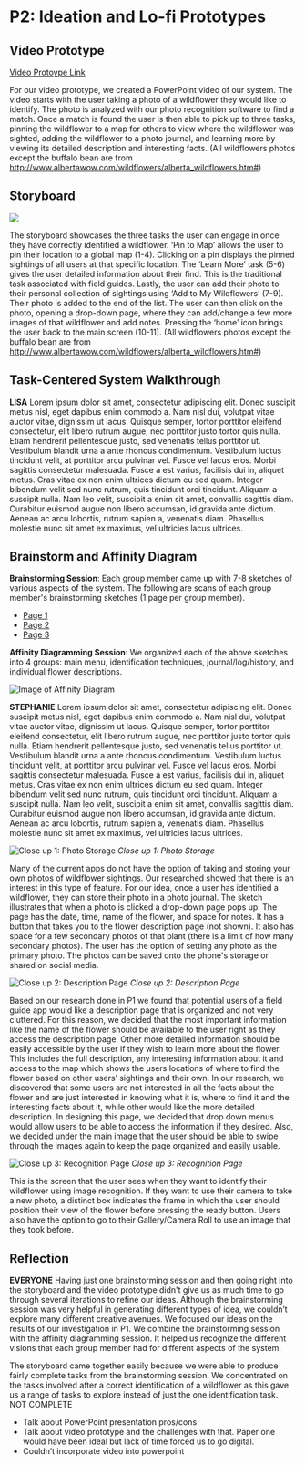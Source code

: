 # P2: Ideation and Lo-fi Prototypes

## Video Prototype

[](http://www.youtube.com/watch?v=RMINSD7MmT4)

[Video Protoype Link](https://youtu.be/hGRAoFOrvsY)

For our video prototype, we created a PowerPoint video of our system. The video starts with the user taking a photo of a wildflower they would like to identify. The photo is analyzed with our photo recognition software to find a match. Once a match is found the user is then able to pick up to three tasks, pinning the wildflower to a map for others to view where the wildflower was sighted, adding the wildflower to a photo journal, and learning more by viewing its detailed description and interesting facts. (All wildflowers photos except the buffalo bean are from http://www.albertawow.com/wildflowers/alberta_wildflowers.htm#)

## Storyboard

![](https://kowther.github.io/FieldGuide-481/storyboard.jpg)

The storyboard showcases the three tasks the user can engage in once they have correctly identified a wildflower. ‘Pin to Map’ allows the user to pin their location to a global map (1-4). Clicking on a pin displays the pinned sightings of all users at that specific location. The ‘Learn More’ task (5-6) gives the user detailed information about their find. This is the traditional task associated with field guides. Lastly, the user can add their photo to their personal collection of sightings using ‘Add to My Wildflowers’ (7-9). Their photo is added to the end of the list. The user can then click on the photo, opening a drop-down page, where they can add/change a few more images of that wildflower and add notes. Pressing the ‘home’ icon brings the user back to the main screen (10-11). (All wildflowers photos except the buffalo bean are from http://www.albertawow.com/wildflowers/alberta_wildflowers.htm#)

## Task-Centered System Walkthrough

__LISA__
Lorem ipsum dolor sit amet, consectetur adipiscing elit. Donec suscipit metus nisl, eget dapibus enim commodo a. Nam nisl dui, volutpat vitae auctor vitae, dignissim ut lacus. Quisque semper, tortor porttitor eleifend consectetur, elit libero rutrum augue, nec porttitor justo tortor quis nulla. Etiam hendrerit pellentesque justo, sed venenatis tellus porttitor ut. Vestibulum blandit urna a ante rhoncus condimentum. Vestibulum luctus tincidunt velit, at porttitor arcu pulvinar vel. Fusce vel lacus eros. Morbi sagittis consectetur malesuada. Fusce a est varius, facilisis dui in, aliquet metus. Cras vitae ex non enim ultrices dictum eu sed quam. Integer bibendum velit sed nunc rutrum, quis tincidunt orci tincidunt. Aliquam a suscipit nulla. Nam leo velit, suscipit a enim sit amet, convallis sagittis diam. Curabitur euismod augue non libero accumsan, id gravida ante dictum. Aenean ac arcu lobortis, rutrum sapien a, venenatis diam. Phasellus molestie nunc sit amet ex maximus, vel ultricies lacus ultrices.

## Brainstorm and Affinity Diagram

__Brainstorming Session__: Each group member came up with 7-8 sketches of various aspects of the system. The following are scans of each group member's brainstorming sketches (1 page per group member).

* [Page 1](https://kowther.github.io/FieldGuide-481/brainstorm_01.jpg)
* [Page 2](https://kowther.github.io/FieldGuide-481/brainstorm_02.jpg)
* [Page 3](https://kowther.github.io/FieldGuide-481/brainstorm_03.jpg)

__Affinity Diagramming Session__: We organized each of the above sketches into 4 groups: main menu, identification techniques, journal/log/history, and individual flower descriptions.

![](https://kowther.github.io/FieldGuide-481/AffinityDiagram.jpg "Image of Affinity Diagram")

__STEPHANIE__
Lorem ipsum dolor sit amet, consectetur adipiscing elit. Donec suscipit metus nisl, eget dapibus enim commodo a. Nam nisl dui, volutpat vitae auctor vitae, dignissim ut lacus. Quisque semper, tortor porttitor eleifend consectetur, elit libero rutrum augue, nec porttitor justo tortor quis nulla. Etiam hendrerit pellentesque justo, sed venenatis tellus porttitor ut. Vestibulum blandit urna a ante rhoncus condimentum. Vestibulum luctus tincidunt velit, at porttitor arcu pulvinar vel. Fusce vel lacus eros. Morbi sagittis consectetur malesuada. Fusce a est varius, facilisis dui in, aliquet metus. Cras vitae ex non enim ultrices dictum eu sed quam. Integer bibendum velit sed nunc rutrum, quis tincidunt orci tincidunt. Aliquam a suscipit nulla. Nam leo velit, suscipit a enim sit amet, convallis sagittis diam. Curabitur euismod augue non libero accumsan, id gravida ante dictum. Aenean ac arcu lobortis, rutrum sapien a, venenatis diam. Phasellus molestie nunc sit amet ex maximus, vel ultricies lacus ultrices.

![](https://kowther.github.io/FieldGuide-481/annotated_myflowers.png "Close up 1: Photo Storage")
_Close up 1: Photo Storage_

Many of the current apps do not have the option of taking and storing your own photos of wildflower sightings. Our researched showed that there is an interest in this type of feature. For our idea, once a user has identified a wildflower, they can store their photo in a photo journal. The sketch illustrates that when a photo is clicked a drop-down page pops up. The page has the date, time, name of the flower, and space for notes. It has a button that takes you to the flower description page (not shown). It also has space for a few secondary photos of that plant (there is a limit of how many secondary photos). The user has the option of setting any photo as the primary photo. The photos can be saved onto the phone's storage or shared on social media. 

![](https://kowther.github.io/FieldGuide-481/descriptionannotationv2.png "Close up 2: Description Page")
_Close up 2: Description Page_

Based on our research done in P1 we found that potential users of a field guide app would like a description page that is organized and not very cluttered. For this reason, we decided that the most important information like the name of the flower should be available to the user right as they access the description page. Other more detailed information should be easily accessible by the user if they wish to learn more about the flower. This includes the full description, any interesting information about it and access to the map which shows the users locations of where to find the flower based on other users’ sightings and their own. In our research, we discovered that some users are not interested in all the facts about the flower and are just interested in knowing what it is, where to find it and the interesting facts about it, while other would like the more detailed description. In designing this page, we decided that drop down menus would allow users to be able to access the information if they desired. Also, we decided under the main image that the user should be able to swipe through the images again to keep the page organized and easily usable.

![](https://kowther.github.io/FieldGuide-481/annotate_recognition.png "Close up 3: Recognition Page")
_Close up 3: Recognition Page_

This is the screen that the user sees when they want to identify their wildflower using image recognition. If they want to use their camera to take a new photo, a distinct box indicates the frame in which the user should position their view of the flower before pressing the ready button. Users also have the option to go to their Gallery/Camera Roll to use an image that they took before.

## Reflection

__EVERYONE__
Having just one brainstorming session and then going right into the storyboard and the video prototype didn't give us as much time to go through several iterations to refine our ideas. Although the brainstorming session was very helpful in generating different types of idea, we couldn’t explore many different creative avenues. We focused our ideas on the results of our investigation in P1. We combine the brainstorming session with the affinity diagramming session. It helped us recognize the different visions that each group member had for different aspects of the system.

The storyboard came together easily because we were able to produce fairly complete tasks from the brainstorming session. We concentrated on the tasks involved after a correct identification of a wildflower as this gave us a range of tasks to explore instead of just the one identification task. 
NOT COMPLETE
- Talk about PowerPoint presentation pros/cons
- Talk about video prototype and the challenges with that. Paper one would have been ideal but lack of time forced us to go digital. 
- Couldn’t incorporate video into powerpoint

